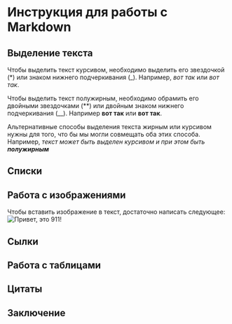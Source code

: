 # Инструкция для работы с Markdown

## Выделение текста

Чтобы выделить текст курсивом, необходимо выделить его звездочкой (*) или знаком нижнего подчеркивания (_). Например, *вот так* или _вот так_.

Чтобы выделить текст полужирным, необходимо обрамить его двойными звездочками (**) или двойным знаком нижнего подчеркивания (__). Например **вот так** или __вот так__.

Альтернативные способы выделения текста жирным или курсивом нужны для того, что бы мы могли совмещать оба этих способа. Например, _текст может быть выделен курсивом и при этом быть **полужирным**_ 

## Списки

## Работа с изображениями

Чтобы вставить изображение в текст, достаточно написать следующее: ![Привет, это 911!](911.jpg)

## Сылки

## Работа с таблицами

## Цитаты

## Заключение